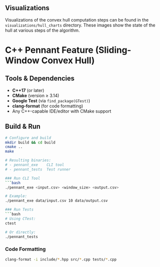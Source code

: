 ## Visualizations

Visualizations of the convex hull computation steps can be found in the `visualizations/hull_charts` directory. These images show the state of the hull at various steps of the algorithm.

# C++ Pennant Feature (Sliding-Window Convex Hull)

## Tools & Dependencies
- **C++17** (or later)
- **CMake** (version ≥ 3.14)
- **Google Test** (via `find_package(GTest)`)
- **clang-format** (for code formatting)
- Any C++-capable IDE/editor with CMake support

## Build & Run
```bash
# Configure and build
mkdir build && cd build
cmake ..
make

# Resulting binaries:
# - pennant_exe    CLI tool
# - pennant_tests  Test runner

### Run CLI Tool
```bash
./pennant_exe <input.csv> <window_size> <output.csv>

# Example:
./pennant_exe data/input.csv 10 data/output.csv

### Run Tests
```bash
# Using CTest:
ctest

# Or directly:  
./pennant_tests
```

### Code Formatting
```bash
clang-format -i include/*.hpp src/*.cpp tests/*.cpp
```

